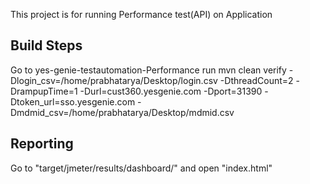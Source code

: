 This project is for running Performance test(API) on Application

Build Steps
---------------------
Go to yes-genie-testautomation-Performance
run
mvn clean verify -Dlogin_csv=/home/prabhatarya/Desktop/login.csv -DthreadCount=2 -DrampupTime=1 -Durl=cust360.yesgenie.com -Dport=31390 -Dtoken_url=sso.yesgenie.com -Dmdmid_csv=/home/prabhatarya/Desktop/mdmid.csv




Reporting
---------------
Go to "target/jmeter/results/dashboard/" and open "index.html"

